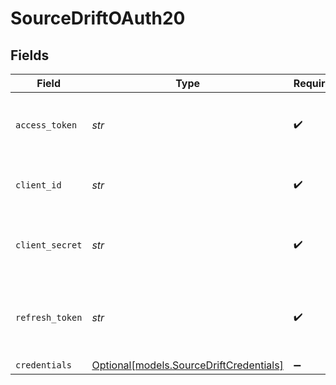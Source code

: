 # SourceDriftOAuth20


## Fields

| Field                                                                          | Type                                                                           | Required                                                                       | Description                                                                    |
| ------------------------------------------------------------------------------ | ------------------------------------------------------------------------------ | ------------------------------------------------------------------------------ | ------------------------------------------------------------------------------ |
| `access_token`                                                                 | *str*                                                                          | :heavy_check_mark:                                                             | Access Token for making authenticated requests.                                |
| `client_id`                                                                    | *str*                                                                          | :heavy_check_mark:                                                             | The Client ID of your Drift developer application.                             |
| `client_secret`                                                                | *str*                                                                          | :heavy_check_mark:                                                             | The Client Secret of your Drift developer application.                         |
| `refresh_token`                                                                | *str*                                                                          | :heavy_check_mark:                                                             | Refresh Token to renew the expired Access Token.                               |
| `credentials`                                                                  | [Optional[models.SourceDriftCredentials]](../models/sourcedriftcredentials.md) | :heavy_minus_sign:                                                             | N/A                                                                            |